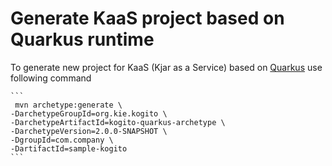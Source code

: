 # Generate KaaS project based on Quarkus runtime

To generate new project for KaaS (Kjar as a Service) based on [Quarkus](https://quarkus.io/) use following command

    ```
     mvn archetype:generate \
    -DarchetypeGroupId=org.kie.kogito \
    -DarchetypeArtifactId=kogito-quarkus-archetype \
    -DarchetypeVersion=2.0.0-SNAPSHOT \
    -DgroupId=com.company \
    -DartifactId=sample-kogito
    ```